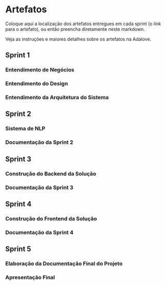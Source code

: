 # Artefatos

Coloque aqui a localização dos artefatos entregues em cada sprint (o link para o artefato), ou então preencha diretamente neste markdown.

Veja as instruções e maiores detalhes sobre os artefatos na Adalove.


## Sprint 1

### Entendimento de Negócios

### Entendimento do Design

### Entendimento da Arquitetura do Sistema


## Sprint 2

### Sistema de NLP

### Documentação da Sprint 2


## Sprint 3

### Construção do Backend da Solução

### Documentação da Sprint 3


## Sprint 4

### Construção do Frontend da Solução

### Documentação da Sprint 4


## Sprint 5

### Elaboração da Documentação Final do Projeto

### Apresentação Final
